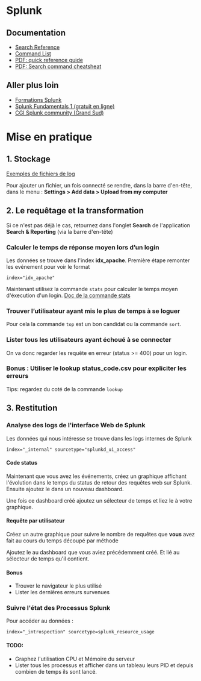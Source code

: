 # Splunk

## Documentation

* [Search Reference](https://docs.splunk.com/Documentation/Splunk/latest/SearchReference)
* [Command List](https://docs.splunk.com/Documentation/Splunk/latest/SearchReference/ListOfSearchCommands)
* [PDF: quick reference guide](https://www.splunk.com/pdfs/solution-guides/splunk-quick-reference-guide.pdf)
* [PDF: Search command cheatsheat](http://wiki.splunk.com/images/a/a3/Splunk_4.x_cheatsheet.pdf)

## Aller plus loin

* [Formations Splunk](https://www.splunk.com/fr_fr/view/education/SP-CAAAAH9)
* [Splunk Fundamentals 1 (gratuit en ligne)](https://www.splunk.com/en_us/training/courses/splunk-fundamentals-1.html)
* [CGI Splunk community (Grand Sud)](https://ensemble.ent.cgi.com/business/260253/SitePages/Accueil.aspx)


# Mise en pratique

## 1. Stockage

[Exemples de fichiers de log](./logsamples/)

Pour ajouter un fichier, un fois connecté se rendre, dans la barre d'en-tête, dans le menu : **Settings > Add data > Upload from my computer**

## 2. Le requêtage et la transformation 

Si ce n'est pas déjà le cas, retournez dans l'onglet **Search** de l'application **Search & Reporting** (via la barre d'en-tête)

### Calculer le temps de réponse moyen lors d’un login

Les données se trouve dans l'index **idx_apache**. Première étape remonter les evénement pour voir le format

```
index="idx_apache"
```

Maintenant utilisez la commande ```stats``` pour calculer le temps moyen d'éxecution d'un login.
[Doc de la commande stats](https://docs.splunk.com/Documentation/Splunk/latest/SearchReference/Stats)


### Trouver l’utilisateur ayant mis le plus de temps à se loguer

Pour cela la commande ```top``` est un bon candidat ou la commande ```sort```.

### Lister tous les utilisateurs ayant échoué à se connecter

On va donc regarder les requête en erreur (status >= 400) pour un login.

### Bonus : Utiliser le lookup status_code.csv pour expliciter les erreurs

Tips: regardez du coté de la commande ```lookup```


## 3. Restitution

### Analyse des logs de l'interface Web de Splunk

Les données qui nous intéresse se trouve dans les logs internes de Splunk

```
index="_internal" sourcetype="splunkd_ui_access"
```

#### Code status

Maintenant que vous avez les événements, créez un graphique affichant l'évolution dans le temps du status de retour des requêtes web sur Splunk. Ensuite ajoutez le dans un nouveau dashboard.

Une fois ce dashboard créé ajoutez un sélecteur de temps et liez le à votre graphique.

#### Requête par utilisateur

Créez un autre graphique pour suivre le nombre de requêtes que **vous** avez fait au cours du temps découpé par méthode

Ajoutez le au dashboard que vous aviez précédemment créé. Et lié au sélecteur de temps qu'il contient.

#### Bonus

* Trouver le navigateur le plus utilisé
* Lister les dernières erreurs survenues

### Suivre l'état des Processus Splunk

Pour accéder au données :

```
index="_introspection" sourcetype=splunk_resource_usage
```

#### TODO:

* Graphez l'utilisation CPU et Mémoire du serveur
* Lister tous les processus et afficher dans un tableau leurs PID et depuis combien de temps ils sont lancé.
